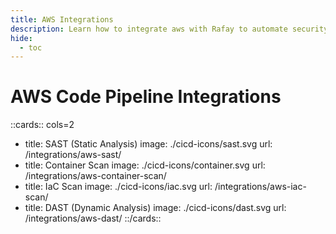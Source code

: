```yaml
---
title: AWS Integrations
description: Learn how to integrate aws with Rafay to automate security testing and deployment of your applications.
hide:
  - toc
---
```

<style>
.nt-card .nt-card-image{
  color: #005BFF;
}

.nt-card-title {
    text-align: -webkit-center;
}
</style>

# AWS Code Pipeline Integrations

::cards:: cols=2

- title: SAST (Static Analysis)
  image: ./cicd-icons/sast.svg
  url: /integrations/aws-sast/
- title: Container Scan
  image: ./cicd-icons/container.svg
  url: /integrations/aws-container-scan/
- title: IaC Scan
  image: ./cicd-icons/iac.svg
  url: /integrations/aws-iac-scan/
- title: DAST (Dynamic Analysis)
  image: ./cicd-icons/dast.svg
  url: /integrations/aws-dast/
  ::/cards::
